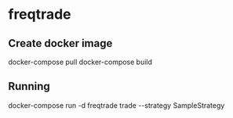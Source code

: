 # freqtrade

## Create docker image

docker-compose pull
docker-compose build

## Running

docker-compose run -d freqtrade trade --strategy SampleStrategy
